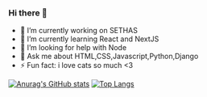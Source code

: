 ### Hi there 👋

- 🔭 I’m currently working on SETHAS
- 🌱 I’m currently learning React and NextJS
- 🤔 I’m looking for help with Node
- 💬 Ask me about HTML,CSS,Javascript,Python,Django
- ⚡ Fun fact: i love cats so much <3 

[![Anurag's GitHub stats](https://github-readme-stats.vercel.app/api?username=lowliet64&show_icons=true&theme=dark)](https://github.com/anuraghazra/github-readme-stats) [![Top Langs](https://github-readme-stats.vercel.app/api/top-langs/?username=lowliet64&layout=compact&theme=dark&show_icons=true&hide=php,java)](https://github.com/anuraghazra/github-readme-stats)

